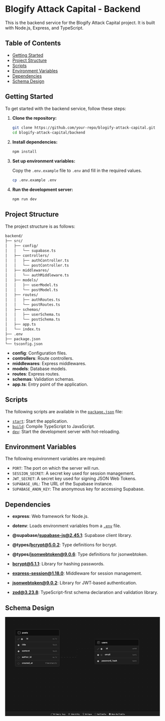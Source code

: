 # Blogify Attack Capital - Backend

This is the backend service for the Blogify Attack Capital project. It is built with Node.js, Express, and TypeScript.

## Table of Contents

- [Getting Started](#getting-started)
- [Project Structure](#project-structure)
- [Scripts](#scripts)
- [Environment Variables](#environment-variables)
- [Dependencies](#dependencies)
- [Schema Design](#schema-design)


## Getting Started

To get started with the backend service, follow these steps:

1. **Clone the repository:**

    ```bash
    git clone https://github.com/your-repo/blogify-attack-capital.git
    cd blogify-attack-capital/backend
    ```

2. **Install dependencies:**

    ```bash
    npm install
    ```

3. **Set up environment variables:**

    Copy the `.env.example` file to `.env` and fill in the required values.

    ```bash
    cp .env.example .env
    ```

4. **Run the development server:**

    ```bash
    npm run dev
    ```

## Project Structure

The project structure is as follows:

```
backend/
├── src/
│   ├── config/
│   │   └── supabase.ts
│   ├── controllers/
│   │   ├── authController.ts
│   │   └── postController.ts
│   ├── middlewares/
│   │   └── authMiddleware.ts
│   ├── models/
│   │   ├── userModel.ts
│   │   └── postModel.ts
│   ├── routes/
│   │   ├── authRoutes.ts
│   │   └── postRoutes.ts
│   ├── schemas/
│   │   ├── userSchema.ts
│   │   └── postSchema.ts
│   ├── app.ts
│   └── index.ts
├── .env
├── package.json
└── tsconfig.json
```


- **config**: Configuration files.
- **controllers**: Route controllers.
- **middlewares**: Express middlewares.
- **models**: Database models.
- **routes**: Express routes.
- **schemas**: Validation schemas.
- **app.ts**: Entry point of the application.

## Scripts

The following scripts are available in the [`package.json`](command:_github.copilot.openRelativePath?%5B%7B%22scheme%22%3A%22file%22%2C%22authority%22%3A%22%22%2C%22path%22%3A%22%2Fc%3A%2FUsers%2Faayum%2FOneDrive%2FDesktop%2FJob%2Fattack_capital%2Fblogify-attack-capital%2Fbackend%2Fpackage.json%22%2C%22query%22%3A%22%22%2C%22fragment%22%3A%22%22%7D%5D "c:\Users\aayum\OneDrive\Desktop\Job\attack_capital\blogify-attack-capital\backend\package.json") file:

- [`start`](command:_github.copilot.openSymbolFromReferences?%5B%22start%22%2C%5B%7B%22uri%22%3A%7B%22%24mid%22%3A1%2C%22fsPath%22%3A%22c%3A%5C%5CUsers%5C%5Caayum%5C%5COneDrive%5C%5CDesktop%5C%5CJob%5C%5Cattack_capital%5C%5Cblogify-attack-capital%5C%5Cbackend%5C%5Cpackage.json%22%2C%22_sep%22%3A1%2C%22external%22%3A%22file%3A%2F%2F%2Fc%253A%2FUsers%2Faayum%2FOneDrive%2FDesktop%2FJob%2Fattack_capital%2Fblogify-attack-capital%2Fbackend%2Fpackage.json%22%2C%22path%22%3A%22%2Fc%3A%2FUsers%2Faayum%2FOneDrive%2FDesktop%2FJob%2Fattack_capital%2Fblogify-attack-capital%2Fbackend%2Fpackage.json%22%2C%22scheme%22%3A%22file%22%7D%2C%22pos%22%3A%7B%22line%22%3A6%2C%22character%22%3A5%7D%7D%2C%7B%22uri%22%3A%7B%22%24mid%22%3A1%2C%22fsPath%22%3A%22c%3A%5C%5CUsers%5C%5Caayum%5C%5COneDrive%5C%5CDesktop%5C%5CJob%5C%5Cattack_capital%5C%5Cblogify-attack-capital%5C%5Cclient%5C%5Cpackage.json%22%2C%22_sep%22%3A1%2C%22external%22%3A%22file%3A%2F%2F%2Fc%253A%2FUsers%2Faayum%2FOneDrive%2FDesktop%2FJob%2Fattack_capital%2Fblogify-attack-capital%2Fclient%2Fpackage.json%22%2C%22path%22%3A%22%2Fc%3A%2FUsers%2Faayum%2FOneDrive%2FDesktop%2FJob%2Fattack_capital%2Fblogify-attack-capital%2Fclient%2Fpackage.json%22%2C%22scheme%22%3A%22file%22%7D%2C%22pos%22%3A%7B%22line%22%3A7%2C%22character%22%3A5%7D%7D%2C%7B%22uri%22%3A%7B%22%24mid%22%3A1%2C%22fsPath%22%3A%22c%3A%5C%5CUsers%5C%5Caayum%5C%5COneDrive%5C%5CDesktop%5C%5CJob%5C%5Cattack_capital%5C%5Cblogify-attack-capital%5C%5Cclient%5C%5CREADME.md%22%2C%22_sep%22%3A1%2C%22external%22%3A%22file%3A%2F%2F%2Fc%253A%2FUsers%2Faayum%2FOneDrive%2FDesktop%2FJob%2Fattack_capital%2Fblogify-attack-capital%2Fclient%2FREADME.md%22%2C%22path%22%3A%22%2Fc%3A%2FUsers%2Faayum%2FOneDrive%2FDesktop%2FJob%2Fattack_capital%2Fblogify-attack-capital%2Fclient%2FREADME.md%22%2C%22scheme%22%3A%22file%22%7D%2C%22pos%22%3A%7B%22line%22%3A18%2C%22character%22%3A8%7D%7D%5D%5D "Go to definition"): Start the application.
- [`build`](command:_github.copilot.openSymbolFromReferences?%5B%22build%22%2C%5B%7B%22uri%22%3A%7B%22%24mid%22%3A1%2C%22fsPath%22%3A%22c%3A%5C%5CUsers%5C%5Caayum%5C%5COneDrive%5C%5CDesktop%5C%5CJob%5C%5Cattack_capital%5C%5Cblogify-attack-capital%5C%5C.gitignore%22%2C%22_sep%22%3A1%2C%22external%22%3A%22file%3A%2F%2F%2Fc%253A%2FUsers%2Faayum%2FOneDrive%2FDesktop%2FJob%2Fattack_capital%2Fblogify-attack-capital%2F.gitignore%22%2C%22path%22%3A%22%2Fc%3A%2FUsers%2Faayum%2FOneDrive%2FDesktop%2FJob%2Fattack_capital%2Fblogify-attack-capital%2F.gitignore%22%2C%22scheme%22%3A%22file%22%7D%2C%22pos%22%3A%7B%22line%22%3A16%2C%22character%22%3A1%7D%7D%2C%7B%22uri%22%3A%7B%22%24mid%22%3A1%2C%22fsPath%22%3A%22c%3A%5C%5CUsers%5C%5Caayum%5C%5COneDrive%5C%5CDesktop%5C%5CJob%5C%5Cattack_capital%5C%5Cblogify-attack-capital%5C%5Cbackend%5C%5C.gitignore%22%2C%22_sep%22%3A1%2C%22external%22%3A%22file%3A%2F%2F%2Fc%253A%2FUsers%2Faayum%2FOneDrive%2FDesktop%2FJob%2Fattack_capital%2Fblogify-attack-capital%2Fbackend%2F.gitignore%22%2C%22path%22%3A%22%2Fc%3A%2FUsers%2Faayum%2FOneDrive%2FDesktop%2FJob%2Fattack_capital%2Fblogify-attack-capital%2Fbackend%2F.gitignore%22%2C%22scheme%22%3A%22file%22%7D%2C%22pos%22%3A%7B%22line%22%3A16%2C%22character%22%3A1%7D%7D%2C%7B%22uri%22%3A%7B%22%24mid%22%3A1%2C%22fsPath%22%3A%22c%3A%5C%5CUsers%5C%5Caayum%5C%5COneDrive%5C%5CDesktop%5C%5CJob%5C%5Cattack_capital%5C%5Cblogify-attack-capital%5C%5Cbackend%5C%5Cpackage.json%22%2C%22_sep%22%3A1%2C%22external%22%3A%22file%3A%2F%2F%2Fc%253A%2FUsers%2Faayum%2FOneDrive%2FDesktop%2FJob%2Fattack_capital%2Fblogify-attack-capital%2Fbackend%2Fpackage.json%22%2C%22path%22%3A%22%2Fc%3A%2FUsers%2Faayum%2FOneDrive%2FDesktop%2FJob%2Fattack_capital%2Fblogify-attack-capital%2Fbackend%2Fpackage.json%22%2C%22scheme%22%3A%22file%22%7D%2C%22pos%22%3A%7B%22line%22%3A7%2C%22character%22%3A5%7D%7D%2C%7B%22uri%22%3A%7B%22%24mid%22%3A1%2C%22fsPath%22%3A%22c%3A%5C%5CUsers%5C%5Caayum%5C%5COneDrive%5C%5CDesktop%5C%5CJob%5C%5Cattack_capital%5C%5Cblogify-attack-capital%5C%5Cclient%5C%5C.gitignore%22%2C%22_sep%22%3A1%2C%22external%22%3A%22file%3A%2F%2F%2Fc%253A%2FUsers%2Faayum%2FOneDrive%2FDesktop%2FJob%2Fattack_capital%2Fblogify-attack-capital%2Fclient%2F.gitignore%22%2C%22path%22%3A%22%2Fc%3A%2FUsers%2Faayum%2FOneDrive%2FDesktop%2FJob%2Fattack_capital%2Fblogify-attack-capital%2Fclient%2F.gitignore%22%2C%22scheme%22%3A%22file%22%7D%2C%22pos%22%3A%7B%22line%22%3A16%2C%22character%22%3A1%7D%7D%2C%7B%22uri%22%3A%7B%22%24mid%22%3A1%2C%22fsPath%22%3A%22c%3A%5C%5CUsers%5C%5Caayum%5C%5COneDrive%5C%5CDesktop%5C%5CJob%5C%5Cattack_capital%5C%5Cblogify-attack-capital%5C%5Cclient%5C%5Cpackage.json%22%2C%22_sep%22%3A1%2C%22external%22%3A%22file%3A%2F%2F%2Fc%253A%2FUsers%2Faayum%2FOneDrive%2FDesktop%2FJob%2Fattack_capital%2Fblogify-attack-capital%2Fclient%2Fpackage.json%22%2C%22path%22%3A%22%2Fc%3A%2FUsers%2Faayum%2FOneDrive%2FDesktop%2FJob%2Fattack_capital%2Fblogify-attack-capital%2Fclient%2Fpackage.json%22%2C%22scheme%22%3A%22file%22%7D%2C%22pos%22%3A%7B%22line%22%3A6%2C%22character%22%3A5%7D%7D%5D%5D "Go to definition"): Compile TypeScript to JavaScript.
- [`dev`](command:_github.copilot.openSymbolFromReferences?%5B%22dev%22%2C%5B%7B%22uri%22%3A%7B%22%24mid%22%3A1%2C%22fsPath%22%3A%22c%3A%5C%5CUsers%5C%5Caayum%5C%5COneDrive%5C%5CDesktop%5C%5CJob%5C%5Cattack_capital%5C%5Cblogify-attack-capital%5C%5Cbackend%5C%5Cpackage.json%22%2C%22_sep%22%3A1%2C%22external%22%3A%22file%3A%2F%2F%2Fc%253A%2FUsers%2Faayum%2FOneDrive%2FDesktop%2FJob%2Fattack_capital%2Fblogify-attack-capital%2Fbackend%2Fpackage.json%22%2C%22path%22%3A%22%2Fc%3A%2FUsers%2Faayum%2FOneDrive%2FDesktop%2FJob%2Fattack_capital%2Fblogify-attack-capital%2Fbackend%2Fpackage.json%22%2C%22scheme%22%3A%22file%22%7D%2C%22pos%22%3A%7B%22line%22%3A8%2C%22character%22%3A5%7D%7D%2C%7B%22uri%22%3A%7B%22%24mid%22%3A1%2C%22fsPath%22%3A%22c%3A%5C%5CUsers%5C%5Caayum%5C%5COneDrive%5C%5CDesktop%5C%5CJob%5C%5Cattack_capital%5C%5Cblogify-attack-capital%5C%5Cclient%5C%5Cpackage.json%22%2C%22_sep%22%3A1%2C%22external%22%3A%22file%3A%2F%2F%2Fc%253A%2FUsers%2Faayum%2FOneDrive%2FDesktop%2FJob%2Fattack_capital%2Fblogify-attack-capital%2Fclient%2Fpackage.json%22%2C%22path%22%3A%22%2Fc%3A%2FUsers%2Faayum%2FOneDrive%2FDesktop%2FJob%2Fattack_capital%2Fblogify-attack-capital%2Fclient%2Fpackage.json%22%2C%22scheme%22%3A%22file%22%7D%2C%22pos%22%3A%7B%22line%22%3A5%2C%22character%22%3A5%7D%7D%2C%7B%22uri%22%3A%7B%22%24mid%22%3A1%2C%22fsPath%22%3A%22c%3A%5C%5CUsers%5C%5Caayum%5C%5COneDrive%5C%5CDesktop%5C%5CJob%5C%5Cattack_capital%5C%5Cblogify-attack-capital%5C%5Cclient%5C%5CREADME.md%22%2C%22_sep%22%3A1%2C%22external%22%3A%22file%3A%2F%2F%2Fc%253A%2FUsers%2Faayum%2FOneDrive%2FDesktop%2FJob%2Fattack_capital%2Fblogify-attack-capital%2Fclient%2FREADME.md%22%2C%22path%22%3A%22%2Fc%3A%2FUsers%2Faayum%2FOneDrive%2FDesktop%2FJob%2Fattack_capital%2Fblogify-attack-capital%2Fclient%2FREADME.md%22%2C%22scheme%22%3A%22file%22%7D%2C%22pos%22%3A%7B%22line%22%3A4%2C%22character%22%3A15%7D%7D%5D%5D "Go to definition"): Start the development server with hot-reloading.

## Environment Variables

The following environment variables are required:

- `PORT`: The port on which the server will run.
- `SESSION_SECRET`: A secret key used for session management.
- `JWT_SECRET`: A secret key used for signing JSON Web Tokens.
- `SUPABASE_URL`: The URL of the Supabase instance.
- `SUPABASE_ANON_KEY`: The anonymous key for accessing Supabase.


## Dependencies

- **express**: Web framework for Node.js.
- **dotenv**: Loads environment variables from a [`.env`](command:_github.copilot.openSymbolFromReferences?%5B%22.env%22%2C%5B%7B%22uri%22%3A%7B%22%24mid%22%3A1%2C%22fsPath%22%3A%22c%3A%5C%5CUsers%5C%5Caayum%5C%5COneDrive%5C%5CDesktop%5C%5CJob%5C%5Cattack_capital%5C%5Cblogify-attack-capital%5C%5C.gitignore%22%2C%22_sep%22%3A1%2C%22external%22%3A%22file%3A%2F%2F%2Fc%253A%2FUsers%2Faayum%2FOneDrive%2FDesktop%2FJob%2Fattack_capital%2Fblogify-attack-capital%2F.gitignore%22%2C%22path%22%3A%22%2Fc%3A%2FUsers%2Faayum%2FOneDrive%2FDesktop%2FJob%2Fattack_capital%2Fblogify-attack-capital%2F.gitignore%22%2C%22scheme%22%3A%22file%22%7D%2C%22pos%22%3A%7B%22line%22%3A28%2C%22character%22%3A0%7D%7D%2C%7B%22uri%22%3A%7B%22%24mid%22%3A1%2C%22fsPath%22%3A%22c%3A%5C%5CUsers%5C%5Caayum%5C%5COneDrive%5C%5CDesktop%5C%5CJob%5C%5Cattack_capital%5C%5Cblogify-attack-capital%5C%5Cbackend%5C%5Clayout.txt%22%2C%22_sep%22%3A1%2C%22external%22%3A%22file%3A%2F%2F%2Fc%253A%2FUsers%2Faayum%2FOneDrive%2FDesktop%2FJob%2Fattack_capital%2Fblogify-attack-capital%2Fbackend%2Flayout.txt%22%2C%22path%22%3A%22%2Fc%3A%2FUsers%2Faayum%2FOneDrive%2FDesktop%2FJob%2Fattack_capital%2Fblogify-attack-capital%2Fbackend%2Flayout.txt%22%2C%22scheme%22%3A%22file%22%7D%2C%22pos%22%3A%7B%22line%22%3A19%2C%22character%22%3A4%7D%7D%2C%7B%22uri%22%3A%7B%22%24mid%22%3A1%2C%22fsPath%22%3A%22c%3A%5C%5CUsers%5C%5Caayum%5C%5COneDrive%5C%5CDesktop%5C%5CJob%5C%5Cattack_capital%5C%5Cblogify-attack-capital%5C%5Cclient%5C%5C.gitignore%22%2C%22_sep%22%3A1%2C%22external%22%3A%22file%3A%2F%2F%2Fc%253A%2FUsers%2Faayum%2FOneDrive%2FDesktop%2FJob%2Fattack_capital%2Fblogify-attack-capital%2Fclient%2F.gitignore%22%2C%22path%22%3A%22%2Fc%3A%2FUsers%2Faayum%2FOneDrive%2FDesktop%2FJob%2Fattack_capital%2Fblogify-attack-capital%2Fclient%2F.gitignore%22%2C%22scheme%22%3A%22file%22%7D%2C%22pos%22%3A%7B%22line%22%3A28%2C%22character%22%3A0%7D%7D%5D%5D "Go to definition") file.

- **@supabase/supabase-js@2.45.1**: Supabase client library.
- **@types/bcrypt@5.0.2**: Type definitions for bcrypt.
- **@types/jsonwebtoken@9.0.6**: Type definitions for jsonwebtoken.
- **bcrypt@5.1.1**: Library for hashing passwords.
- **express-session@1.18.0**: Middleware for session management.
- **jsonwebtoken@9.0.2**: Library for JWT-based authentication.
- **zod@3.23.8**: TypeScript-first schema declaration and validation library.


## Schema Design

![alt text](image.png)